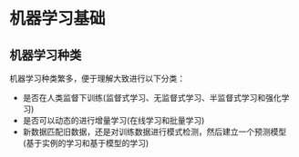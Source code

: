 # 机器学习基础

## 机器学习种类

机器学习种类繁多，便于理解大致进行以下分类：

- 是否在人类监督下训练(监督式学习、无监督式学习、半监督式学习和强化学习)
- 是否可以动态的进行增量学习(在线学习和批量学习)
- 新数据匹配旧数据，还是对训练数据进行模式检测，然后建立一个预测模型(基于实例的学习和基于模型的学习)